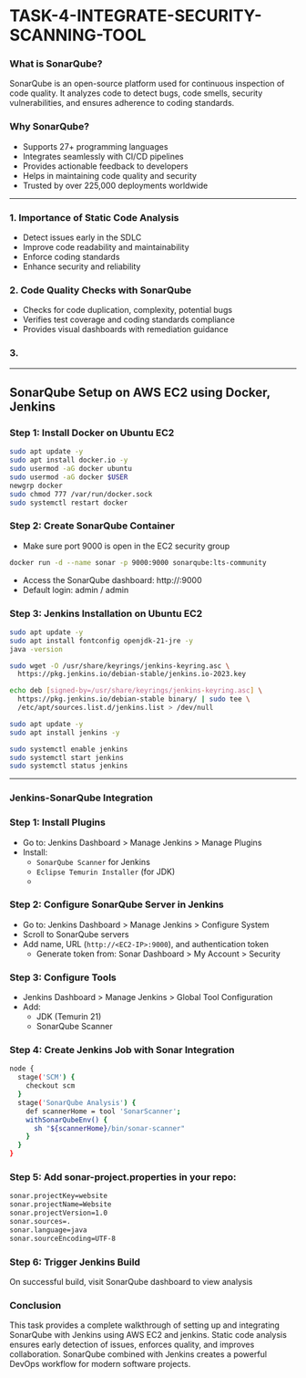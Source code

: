# TASK-4-INTEGRATE-SECURITY-SCANNING-TOOL

### What is SonarQube?
SonarQube is an open-source platform used for continuous inspection of code quality. It analyzes code to detect bugs, code smells, security vulnerabilities, and ensures adherence to coding standards.

### Why SonarQube?
- Supports 27+ programming languages
- Integrates seamlessly with CI/CD pipelines
- Provides actionable feedback to developers
- Helps in maintaining code quality and security
- Trusted by over 225,000 deployments worldwide

---

### 1. Importance of Static Code Analysis
- Detect issues early in the SDLC
- Improve code readability and maintainability
- Enforce coding standards
- Enhance security and reliability

### 2. Code Quality Checks with SonarQube
- Checks for code duplication, complexity, potential bugs
- Verifies test coverage and coding standards compliance
- Provides visual dashboards with remediation guidance

### 3. 

---

## SonarQube Setup on AWS EC2 using Docker, Jenkins

### Step 1: Install Docker on Ubuntu EC2
```bash
sudo apt update -y
sudo apt install docker.io -y
sudo usermod -aG docker ubuntu
sudo usermod -aG docker $USER
newgrp docker
sudo chmod 777 /var/run/docker.sock
sudo systemctl restart docker
```

### Step 2: Create SonarQube Container
- Make sure port 9000 is open in the EC2 security group
```bash
docker run -d --name sonar -p 9000:9000 sonarqube:lts-community
```
- Access the SonarQube dashboard: http://<EC2-IP>:9000
- Default login: admin / admin

### Step 3: Jenkins Installation on Ubuntu EC2
```bash
sudo apt update -y
sudo apt install fontconfig openjdk-21-jre -y
java -version

sudo wget -O /usr/share/keyrings/jenkins-keyring.asc \
  https://pkg.jenkins.io/debian-stable/jenkins.io-2023.key

echo deb [signed-by=/usr/share/keyrings/jenkins-keyring.asc] \
  https://pkg.jenkins.io/debian-stable binary/ | sudo tee \
  /etc/apt/sources.list.d/jenkins.list > /dev/null

sudo apt update -y
sudo apt install jenkins -y

sudo systemctl enable jenkins
sudo systemctl start jenkins
sudo systemctl status jenkins
```

---

### Jenkins-SonarQube Integration

### Step 1: Install Plugins
- Go to: Jenkins Dashboard > Manage Jenkins > Manage Plugins
- Install:
  - `SonarQube Scanner` for Jenkins
  - `Eclipse Temurin Installer` (for JDK)
  - 
### Step 2: Configure SonarQube Server in Jenkins
- Go to: Jenkins Dashboard > Manage Jenkins > Configure System
- Scroll to SonarQube servers
- Add name, URL (`http://<EC2-IP>:9000`), and authentication token
  - Generate token from: Sonar Dashboard > My Account > Security

### Step 3: Configure Tools
- Jenkins Dashboard > Manage Jenkins > Global Tool Configuration
- Add:
  - JDK (Temurin 21)
  - SonarQube Scanner

### Step 4: Create Jenkins Job with Sonar Integration
```bash
node {
  stage('SCM') {
    checkout scm
  }
  stage('SonarQube Analysis') {
    def scannerHome = tool 'SonarScanner';
    withSonarQubeEnv() {
      sh "${scannerHome}/bin/sonar-scanner"
    }
  }
}
```

### Step 5: Add sonar-project.properties in your repo:
```bash
sonar.projectKey=website
sonar.projectName=Website
sonar.projectVersion=1.0
sonar.sources=.
sonar.language=java
sonar.sourceEncoding=UTF-8
```

### Step 6: Trigger Jenkins Build
On successful build, visit SonarQube dashboard to view analysis

### Conclusion
This task provides a complete walkthrough of setting up and integrating SonarQube with Jenkins using AWS EC2 and jenkins. Static code analysis ensures early detection of issues, enforces quality, and improves collaboration. SonarQube combined with Jenkins creates a powerful DevOps workflow for modern software projects.
